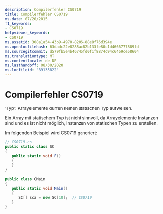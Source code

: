 ```yaml
---
description: Compilerfehler CS0719
title: Compilerfehler CS0719
ms.date: 07/20/2015
f1_keywords:
- CS0719
helpviewer_keywords:
- CS0719
ms.assetid: 308a1a54-43b9-4970-8206-88e8f76d394e
ms.openlocfilehash: 63dadc22e8288ac82b133fe80c1d4666777889fd
ms.sourcegitcommit: d579fb5e4b46745fd0f1f8874c94c6469ce58604
ms.translationtype: MT
ms.contentlocale: de-DE
ms.lasthandoff: 08/30/2020
ms.locfileid: "89135822"
---
```

# <a name="compiler-error-cs0719"></a>Compilerfehler CS0719
'Typ': Arrayelemente dürfen keinen statischen Typ aufweisen.  
  
 Ein Array mit statischem Typ ist nicht sinnvoll, da Arrayelemente Instanzen sind und es ist nicht möglich, Instanzen von statischen Typen zu erstellen.  
  
 Im folgenden Beispiel wird CS0719 generiert:  
  
```csharp  
// CS0719.cs  
public static class SC  
{  
   public static void F()  
   {  
   }  
}  
  
public class CMain  
{  
   public static void Main()  
   {  
      SC[] sca = new SC[10];  // CS0719  
   }  
}  
```
